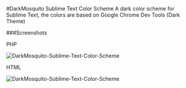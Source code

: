 #DarkMosquito Sublime Text Color Scheme
A dark color scheme for Sublime Text, the colors are based on Google Chrome Dev Tools (Dark Theme)

###Screenshots

PHP

![DarkMosquito-Sublime-Text-Color-Scheme](https://raw.github.com/Mosquito13/DarkMosquito-Sublime-Text-Color-Scheme/master/screenshots/PHP-Source.png)

HTML

![DarkMosquito-Sublime-Text-Color-Scheme](https://raw.github.com/Mosquito13/DarkMosquito-Sublime-Text-Color-Scheme/master/screenshots/HTML-Source.png)
